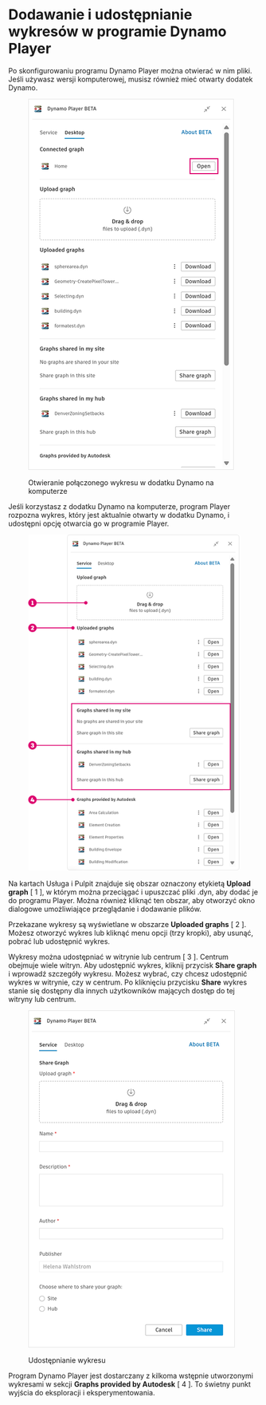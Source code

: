 # Dodawanie i udostępnianie wykresów w programie Dynamo Player

Po skonfigurowaniu programu Dynamo Player można otwierać w nim pliki. Jeśli używasz wersji komputerowej, musisz również mieć otwarty dodatek Dynamo. 

<figure><img src="../.gitbook/assets/open-connected-graph.png" alt=""><figcaption><p>Otwieranie połączonego wykresu w dodatku Dynamo na komputerze</p></figcaption></figure>

Jeśli korzystasz z dodatku Dynamo na komputerze, program Player rozpozna wykres, który jest aktualnie otwarty w dodatku Dynamo, i udostępni opcję otwarcia go w programie Player.

<figure><img src="../.gitbook/assets/access-graphs.png" alt=""><figcaption></figcaption></figure>

Na kartach Usługa i Pulpit znajduje się obszar oznaczony etykietą **Upload graph** [ 1 ], w którym można przeciągać i upuszczać pliki .dyn, aby dodać je do programu Player. Można również kliknąć ten obszar, aby otworzyć okno dialogowe umożliwiające przeglądanie i dodawanie plików.

Przekazane wykresy są wyświetlane w obszarze **Uploaded graphs** [ 2 ]. Możesz otworzyć wykres lub kliknąć menu opcji (trzy kropki), aby usunąć, pobrać lub udostępnić wykres.

Wykresy można udostępniać w witrynie lub centrum [ 3 ]. Centrum obejmuje wiele witryn. Aby udostępnić wykres, kliknij przycisk **Share graph** i wprowadź szczegóły wykresu. Możesz wybrać, czy chcesz udostępnić wykres w witrynie, czy w centrum. Po kliknięciu przycisku **Share** wykres stanie się dostępny dla innych użytkowników mających dostęp do tej witryny lub centrum. 

<figure><img src="../.gitbook/assets/share-graph.png" alt=""><figcaption><p>Udostępnianie wykresu</p></figcaption></figure>

Program Dynamo Player jest dostarczany z kilkoma wstępnie utworzonymi wykresami w sekcji **Graphs provided by Autodesk** [ 4 ]. To świetny punkt wyjścia do eksploracji i eksperymentowania.



